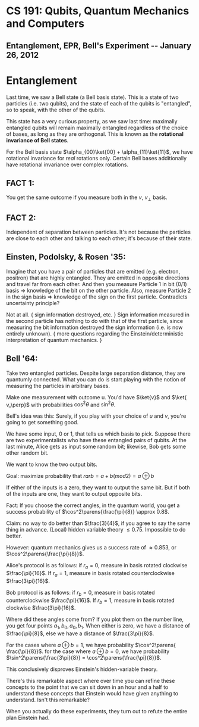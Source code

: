CS 191: Qubits, Quantum Mechanics and Computers
===============================================
Entanglement, EPR, Bell's Experiment -- January 26, 2012
--------------------------------------------------------

Entanglement
============

Last time, we saw a Bell state (a Bell basis state). This is a state
of two particles (i.e. two qubits), and the state of each of the
qubits is "entangled", so to speak, with the other of the qubits.

This state has a very curious property, as we saw last time: maximally
entangled qubits will remain maximally entangled regardless of the choice
of bases, as long as they are orthogonal. This is known as the **rotational
invariance of Bell states**.

For the Bell basis state $\alpha_{00}\ket{00} + \alpha_{11}\ket{11}$, we
have rotational invariance for _real_ rotations only. Certain Bell bases
additionally have rotational invariance over complex rotations.

FACT 1:
-------

You get the same outcome if you measure both in the $v$, $v_\perp$
basis.

FACT 2:
-------

Independent of separation between particles. It's not because the particles
are close to each other and talking to each other; it's because of their
state.

Einsten, Podolsky, & Rosen '35:
-------------------------------

Imagine that you have a pair of particles that are emitted (e.g. electron,
positron) that are highly entangled. They are emitted in opposite
directions and travel far from each other. And then you measure Particle 1
in bit (0/1) basis ⇒ knowledge of the bit on the other particle. Also,
measure Particle 2 in the sign basis ⇒ knowledge of the sign on the first
particle. Contradicts uncertainty principle?

Not at all. { sign information destroyed, etc. } Sign information measured
in the second particle has nothing to do with that of the first particle,
since measuring the bit information destroyed the sign information (i.e. is
now entirely unknown). { more questions regarding the
Einstein/deterministic interpretation of quantum mechanics. }

Bell '64:
---------

Take two entangled particles. Despite large separation distance, they are
quantumly connected. What you can do is start playing with the notion of
measuring the particles in arbitrary bases.

Make one measurement with outcome u. You'd have $\ket{v}$ and $\ket{
v_\perp}$ with probabilities $\cos^2\theta$ and $\sin^2 \theta$.

Bell's idea was this: Surely, if you play with your choice of $u$ and $v$,
you're going to get something good.

We have some input, 0 or 1, that tells us which basis to pick. Suppose
there are two experimentalists who have these entangled pairs of qubits. At
the last minute, Alice gets as input some random bit; likewise, Bob gets
some other random bit.

We want to know the two output bits.

Goal: maximize probability that $r{a}r{b} = a + b (mod 2) = a \oplus b$

If either of the inputs is a zero, they want to output the same
bit. But if both of the inputs are one, they want to output
opposite bits.

Fact: If you choose the correct angles, in the quantum world, you get a
success probability of $\cos^2\parens{\frac{\pi}{8}} \approx 0.8$.

Claim: no way to do better than $\frac{3}{4}$, if you agree to say the same
thing in advance. (Local) hidden variable theory $\le 0.75$. Impossible to
do better.

However: quantum mechanics gives us a success rate of $\approx 0.853$, or
$\cos^2\parens{\frac{\pi}{8}}$.

Alice's protocol is as follows: if $r_a = 0$, measure in basis rotated
clockwise $\frac{\pi}{16}$. If $r_a = 1$, measure in basis rotated
counterclockwise $\frac{3\pi}{16}$.

Bob protocol is as follows: if $r_b = 0$, measure in basis rotated
counterclockwise $\frac{\pi}{16}$. If $r_b = 1$, measure in basis rotated
clockwise $\frac{3\pi}{16}$.

Where did these angles come from? If you plot them on the number line, you
get four points $a_1, b_0, a_0, b_1$. When either is zero, we have a
distance of $\frac{\pi}{8}$, else we have a distance of $\frac{3\pi}{8}$.

For the cases where $a \oplus b = 1$, we have probability $\cos^2\parens{
\frac{\pi}{8}}$. for the case where $a \oplus b = 0$, we have probability
$\sin^2\parens{\frac{3\pi}{8}} = \cos^2\parens{\frac{\pi}{8}}$.

This conclusively disproves Einstein's hidden-variable theory.

There's this remarkable aspect where over time you can refine these
concepts to the point that we can sit down in an hour and a half to
understand these concepts that Einstein would have given anything to
understand. Isn't this remarkable?

When you actually do these experiments, they turn out to refute the
entire plan Einstein had.
